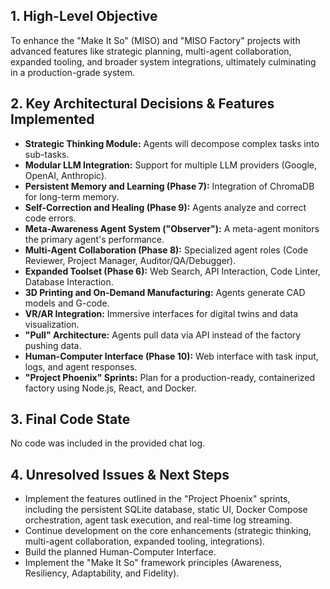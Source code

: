 ## 1. High-Level Objective ##

To enhance the "Make It So" (MISO) and "MISO Factory" projects with advanced features like strategic planning, multi-agent collaboration, expanded tooling, and broader system integrations, ultimately culminating in a production-grade system.

## 2. Key Architectural Decisions & Features Implemented ##

* **Strategic Thinking Module:** Agents will decompose complex tasks into sub-tasks.
* **Modular LLM Integration:** Support for multiple LLM providers (Google, OpenAI, Anthropic).
* **Persistent Memory and Learning (Phase 7):** Integration of ChromaDB for long-term memory.
* **Self-Correction and Healing (Phase 9):** Agents analyze and correct code errors.
* **Meta-Awareness Agent System ("Observer"):** A meta-agent monitors the primary agent's performance.
* **Multi-Agent Collaboration (Phase 8):** Specialized agent roles (Code Reviewer, Project Manager, Auditor/QA/Debugger).
* **Expanded Toolset (Phase 6):** Web Search, API Interaction, Code Linter, Database Interaction.
* **3D Printing and On-Demand Manufacturing:** Agents generate CAD models and G-code.
* **VR/AR Integration:** Immersive interfaces for digital twins and data visualization.
* **"Pull" Architecture:** Agents pull data via API instead of the factory pushing data.
* **Human-Computer Interface (Phase 10):** Web interface with task input, logs, and agent responses.
* **"Project Phoenix" Sprints:** Plan for a production-ready, containerized factory using Node.js, React, and Docker.

## 3. Final Code State ##

No code was included in the provided chat log.

## 4. Unresolved Issues & Next Steps ##

* Implement the features outlined in the "Project Phoenix" sprints, including the persistent SQLite database, static UI, Docker Compose orchestration, agent task execution, and real-time log streaming.
* Continue development on the core enhancements (strategic thinking, multi-agent collaboration, expanded tooling, integrations).
* Build the planned Human-Computer Interface.
* Implement the "Make It So" framework principles (Awareness, Resiliency, Adaptability, and Fidelity).
